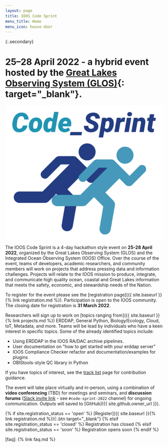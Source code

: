 ```yaml
---
layout: page
title: IOOS Code Sprint
menu_title: Home
menu_icon: house-door
---
```


{:.secondary}
# **25–28 April 2022** - a hybrid event hosted by the [Great Lakes Observing System (GLOS)](https://glos.org){: target="_blank"}.

![](/assets/cs_graphic.png)

The IOOS Code Sprint is a 4-day hackathon style event on **25-28 April 2022**, organized by the Great Lakes Observing System (GLOS) and the Integrated Ocean Observing System (IOOS) Office. Over the course of the event, teams of developers, academic researchers, and community members will work on projects that address pressing data and information challenges. Projects will relate to the IOOS mission to produce, integrate, and communicate high quality ocean, coastal and Great Lakes information that meets the safety, economic, and stewardship needs of the Nation.

To register for the event please see the [registration page]({{ site.baseurl }}{% link registration.md %}). Participation is open to the IOOS community. The closing date for registration is **31 March 2022**.

Researchers will sign up to work on [topics ranging from]({{ site.baseurl }}{% link projects.md %}) ERDDAP, General Python, Biology/Ecology, Cloud, IoT, Metadata, and more. Teams will be lead by individuals who have a keen interest in specific topics. Some of the already identified topics include:
* Using ERDDAP in the IOOS RA/DAC archive pipelines.
* User documentation on "how to get started with your erddap server"
* IOOS Compliance Checker refactor and documentation/examples for plugins
* OBIStools-style QC library in Python

If you have topics of interest, see the [track list](https://github.com/ioos/ioos-code-sprint/blob/main/2022/track-list.md) page for contribution guidance.

The event will take place virtually and in-person, using a combination of **video conferencing** (TBD) for meetings and seminars, and **discussion forums** ([Slack invite link](https://join.slack.com/t/ioos/shared_invite/zt-14r0ntixu-7ux490FNRRvXCNJ0Kz~nKg) - see `#code-sprint-2022` channel) for ongoing communication. Outputs will saved to [GitHub]({{ site.github.owner_url }}).

{% if site.registration_status == 'open' %}
  [Register]({{ site.baseurl }}{% link registration.md %}){:.btn target="_blank"}
{% elsif site.registration_status == 'closed' %}
  <a class="btn disabled">Registration has closed</a>
{% elsif site.registration_status == 'soon' %}
  <a class="btn disabled">Registration opens soon</a>
{% endif %}

[faq]: {% link faq.md %}
